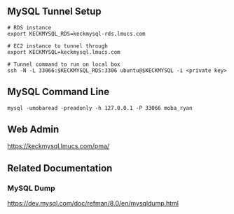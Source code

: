 ## MySQL Tunnel Setup

```
# RDS instance
export KECKMYSQL_RDS=keckmysql-rds.lmucs.com

# EC2 instance to tunnel through
export KECKMYSQL=keckmysql.lmucs.com

# Tunnel command to run on local box
ssh -N -L 33066:$KECKMYSQL_RDS:3306 ubuntu@$KECKMYSQL -i <private key>
```

## MySQL Command Line

```
mysql -umobaread -preadonly -h 127.0.0.1 -P 33066 moba_ryan
```

## Web Admin

https://keckmysql.lmucs.com/pma/

## Related Documentation

### MySQL Dump

https://dev.mysql.com/doc/refman/8.0/en/mysqldump.html
